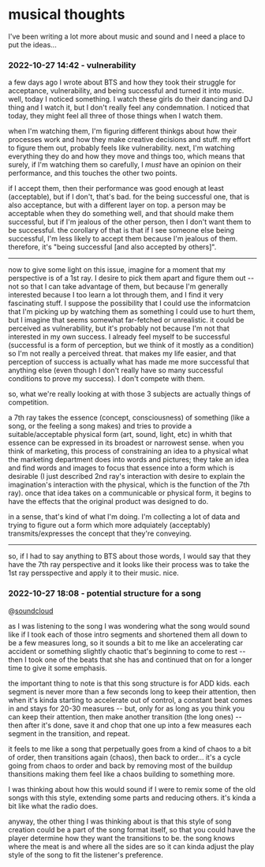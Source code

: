 # musical thoughts

I've been writing a lot more about music and sound and I need a place to put the ideas...

### 2022-10-27 14:42 - vulnerability

a few days ago I wrote about BTS and how they took their struggle for acceptance, vulnerability, and being successful and turned it into music. well, today I noticed something. I watch these girls do their dancing and DJ thing and I watch it, but I don't really feel any condemnation. I noticed that today, they might feel all three of those things when I watch them.

when I'm watching them, I'm figuring different thinkgs about how their processes work and how they make creative decisions and stuff. my effort to figure them out, probably feels like vulnerability. next, I'm watching everything they do and how they move and things too, which means that surely, if I'm watching them so carefully, I *must* have an opinion on their performance, and this touches the other two points.

if I accept them, then their performance was good enough at least (acceptable), but if I don't, that's bad. for the being successful one, that is also acceptance, but with a different layer on top. a person may be acceptable when they do something well, and that should make them successful, but if I'm jealous of the other person, then I don't want them to be successful. the corollary of that is that if I see someone else being successful, I'm less likely to accept them because I'm jealous of them. therefore, it's "being successful [and also accepted by others]".

---

now to give some light on this issue, imagine for a moment that my perspective is of a 1st ray. I desire to pick them apart and figure them out -- not so that I can take advantage of them, but because I'm generally interested because I too learn a lot through them, and I find it very fascinating stuff. I suppose the possibility that I could use the informatcion that I'm picking up by watching them as something I could use to hurt them, but I imagine that seems somewhat far-fetched or unrealistic. it could be perceived as vulnerability, but it's probably not because I'm not that interested in my own success. I already feel myself to be successful (successful is a form of perception, but we think of it mostly as a condition) so I'm not really a perceived threat. that makes my life easier, and that perception of success is actually what has made me more successful that anything else (even though I don't really have so many successful conditions to prove my success). I don't compete with them.

so, what we're really looking at with those 3 subjects are actually things of competition.

a 7th ray takes the essence (concept, consciousness) of something (like a song, or the feeling a song makes) and tries to provide a suitable/acceptable physical form (art, sound, light, etc) in whith that essence can be expressed in its broadest or narrowest sense. when you think of marketing, this process of constraining an idea to a physical what the marketing department does into words and pictures; they take an idea and find words and images to focus that essence into a form which is desirable (I just described 2nd ray's interaction with desire to explain the imagination's interaction with the physical, which is the function of the 7th ray). once that idea takes on a communicable or physical form, it begins to have the effects that the original product was designed to do.

in a sense, that's kind of what I'm doing. I'm collecting a lot of data and trying to figure out a form which more adquiately (acceptably) transmits/expresses the concept that they're conveying.

---

so, if I had to say anything to BTS about those words, I would say that they have the 7th ray perspective and it looks like their process was to take the 1st ray persspective and apply it to their music. nice.

### 2022-10-27 18:08 - potential structure for a song

@[soundcloud](https://soundcloud.com/jeahmon/garsi-codex-arcanum-original)

as I was listening to the song I was wondering what the song would sound like if I took each of those intro segments and shortened them all down to be a few measures long, so it sounds a bit to me like an accelerating car accident or something slightly chaotic that's beginning to come to rest -- then I took one of the beats that she has and continued that on for a longer time to give it some emphasis.

the important thing to note is that this song structure is for ADD kids. each segment is never more than a few seconds long to keep their attention, then when it's kinda starting to accelerate out of control, a constant beat comes in and stays for 20-30 measures -- but, only for as long as you think you can keep their attention, then make another transition (the long ones) -- then after it's done, save it and chop that one up into a few measures each segment in the transition, and repeat.

it feels to me like a song that perpetually goes from a kind of chaos to a bit of order, then transitions again (chaos), then back to order... it's a cycle going from chaos to order and back by removing most of the buildup thansitions making them feel like a chaos building to something more.

I was thinking about how this would sound if I were to remix some of the old songs with this style, extending some parts and reducing others. it's kinda a bit like what the radio does.

anyway, the other thing I was thinking about is that this style of song creation could be a part of the song format itself, so that you could have the player determine how they want the transitions to be. the song knows where the meat is and where all the sides are so it can kinda adjust the play style of the song to fit the listener's preference.
